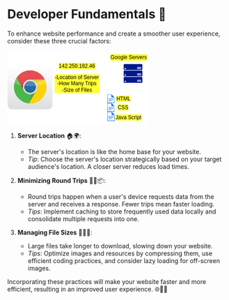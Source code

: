 # Developer Fundamentals 🚀

To enhance website performance and create a smoother user experience, consider these three crucial factors:

![Web-Performance](https://github.com/ShaikAfridh/Web_DeV/blob/main/2_How_the_Internet_Works/5_Developer_Fundamentals/performance.png)
1. **Server Location** 🏠🌍:
   - The server's location is like the home base for your website.
   - *Tip*: Choose the server's location strategically based on your target audience's location. A closer server reduces load times.
   
2. **Minimizing Round Trips** 🚴‍♂️📦:
   - Round trips happen when a user's device requests data from the server and receives a response. Fewer trips mean faster loading.
   - *Tips*: Implement caching to store frequently used data locally and consolidate multiple requests into one.

3. **Managing File Sizes** 💾🏋️‍♀️:
   - Large files take longer to download, slowing down your website.
   - *Tips*: Optimize images and resources by compressing them, use efficient coding practices, and consider lazy loading for off-screen images.

Incorporating these practices will make your website faster and more efficient, resulting in an improved user experience. 🌐👩‍💻

